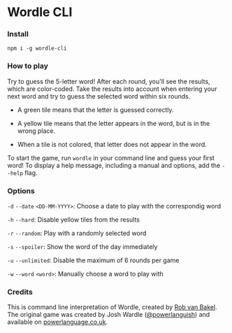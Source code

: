 # Wordle CLI

### Install

```
npm i -g wordle-cli
```

### How to play

Try to guess the 5-letter word! After each round, you'll see the results, which are color-coded. Take the results into account when entering your next word and try to guess the selected word within six rounds.

* A green tile means that the letter is guessed correctly.

* A yellow tile means that the letter appears in the word, but is in the wrong place.

* When a tile is not colored, that letter does not appear in the word.

To start the game, run `wordle` in your command line and guess your first word! To display a help message, including a manual and options, add the `--help` flag.

### Options

`-d` `--date` `<DD-MM-YYYY>`: Choose a date to play with the correspondig word

`-h` `--hard`: Disable yellow tiles from the results

`-r` `--random`: Play with a randomly selected word

`-s` `--spoiler`: Show the word of the day immediately

`-u` `--unlimited`: Disable the maximum of 6 rounds per game

`-w` `--word` `<word>`: Manually choose a word to play with

### Credits

This is command line interpretation of Wordle, created by [Rob van Bakel](https://github.com/robvanbakel). The original game was created by Josh Wardle ([@powerlanguish](https://twitter.com/powerlanguish)) and available on [powerlanguage.co.uk](https://powerlanguage.co.uk/wordle/).
